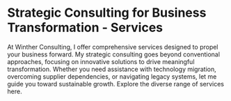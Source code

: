 # Strategic Consulting for Business Transformation - Services

At Winther Consulting, I offer comprehensive services designed to propel your business forward. My strategic consulting goes beyond conventional approaches, focusing on innovative solutions to drive meaningful transformation. Whether you need assistance with technology migration, overcoming supplier dependencies, or navigating legacy systems, let me guide you toward sustainable growth. Explore the diverse range of services here.